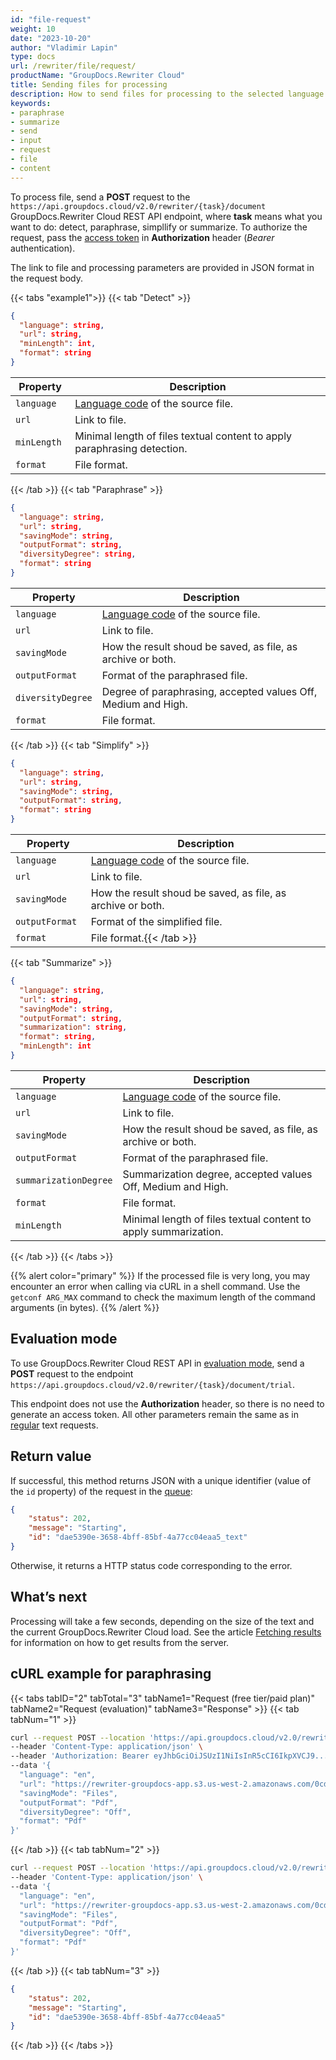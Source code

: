 ```yaml
---
id: "file-request"
weight: 10
date: "2023-10-20"
author: "Vladimir Lapin"
type: docs
url: /rewriter/file/request/
productName: "GroupDocs.Rewriter Cloud"
title: Sending files for processing
description: How to send files for processing to the selected language.
keywords:
- paraphrase
- summarize
- send
- input
- request
- file
- content
---
```


To process file, send a **POST** request to the `https://api.groupdocs.cloud/v2.0/rewriter/{task}/document` GroupDocs.Rewriter Cloud REST API endpoint, where **task** means what you want to do: detect, paraphrase, simpllify or summarize. To authorize the request, pass the [access token](/rewriter/authorization/) in **Authorization** header (_Bearer_ authentication).

The link to file and processing parameters are provided in JSON format in the request body. 

{{< tabs "example1">}}
{{< tab "Detect" >}}

```json
{
  "language": string,
  "url": string,
  "minLength": int,
  "format": string
}
```
Property | Description
-------- | -----------
`language` | [Language code](/rewriter/languages/) of the source file.
`url ` | Link to file.
`minLength ` | Minimal length of files textual content to apply paraphrasing detection.
`format ` | File format.
{{< /tab >}}
{{< tab "Paraphrase" >}}

```json
{
  "language": string,
  "url": string,
  "savingMode": string,
  "outputFormat": string,
  "diversityDegree": string,
  "format": string
}
```
Property | Description
-------- | -----------
`language` | [Language code](/rewriter/languages/) of the source file.
`url` | Link to file.
`savingMode ` | How the result shoud be saved, as file, as archive or both.
`outputFormat ` | Format of the paraphrased file.
`diversityDegree` | Degree of paraphrasing, accepted values Off, Medium and High.
`format` | File format.
{{< /tab >}}
{{< tab "Simplify" >}}

```json
{
  "language": string,
  "url": string,
  "savingMode": string,
  "outputFormat": string,
  "format": string
}
```
Property | Description
-------- | -----------
`language` | [Language code](/rewriter/languages/) of the source file.
`url` | Link to file.
`savingMode ` | How the result shoud be saved, as file, as archive or both.
`outputFormat ` | Format of the simplified file.
`format` | File format.{{< /tab >}}
{{< tab "Summarize" >}}

```json
{
  "language": string,
  "url": string,
  "savingMode": string,
  "outputFormat": string,
  "summarization": string,
  "format": string,
  "minLength": int
}
```
Property | Description
-------- | -----------
`language` | [Language code](/rewriter/languages/) of the source file.
`url` | Link to file.
`savingMode ` | How the result shoud be saved, as file, as archive or both.
`outputFormat ` | Format of the paraphrased file.
`summarizationDegree` | Summarization degree, accepted values Off, Medium and High.
`format` | File format.
`minLength ` | Minimal length of files textual content to apply summarization.
{{< /tab >}}
{{< /tabs >}}

{{% alert color="primary" %}} 
If the processed file is very long, you may encounter an error when calling via cURL in a shell command. Use the `getconf ARG_MAX` command to check the maximum length of the command arguments (in bytes).
{{% /alert %}}

## Evaluation mode

To use GroupDocs.Rewriter Cloud REST API in [evaluation mode](/rewriter/evaluation/), send a **POST** request to the endpoint `https://api.groupdocs.cloud/v2.0/rewriter/{task}/document/trial`.

This endpoint does not use the **Authorization** header, so there is no need to generate an access token. All other parameters remain the same as in [regular](/rewriter/subscription/) text requests.

## Return value

If successful, this method returns JSON with a unique identifier (value of the `id` property) of the request in the [queue](/rewriter/workflow/):

```json
{
    "status": 202,
    "message": "Starting",
    "id": "dae5390e-3658-4bff-85bf-4a77cc04eaa5_text"
}
```

Otherwise, it returns a HTTP status code corresponding to the error.

## What’s next

Processing will take a few seconds, depending on the size of the text and the current GroupDocs.Rewriter Cloud load. See the article [Fetching results](/rewriter/text/fetch/) for information on how to get results from the server.

## cURL example for paraphrasing

{{< tabs tabID="2" tabTotal="3" tabName1="Request (free tier/paid plan)" tabName2="Request (evaluation)" tabName3="Response" >}}
{{< tab tabNum="1" >}}

```bash
curl --request POST --location 'https://api.groupdocs.cloud/v2.0/rewriter/paraphrase/document' \
--header 'Content-Type: application/json' \
--header 'Authorization: Bearer eyJhbGciOiJSUzI1NiIsInR5cCI6IkpXVCJ9...LxLejtsVFwrZpHA' \
--data '{
  "language": "en",
  "url": "https://rewriter-groupdocs-app.s3.us-west-2.amazonaws.com/0cd7b09d-4d63-4bcd-a9a5-dfd72897aa17.pdf...ff474526313a24821e98",
  "savingMode": "Files",
  "outputFormat": "Pdf",
  "diversityDegree": "Off",
  "format": "Pdf"
}'
```
{{< /tab >}}
{{< tab tabNum="2" >}}

```bash
curl --request POST --location 'https://api.groupdocs.cloud/v2.0/rewriter/paraphrase/document/trial' \
--header 'Content-Type: application/json' \
--data '{
  "language": "en",
  "url": "https://rewriter-groupdocs-app.s3.us-west-2.amazonaws.com/0cd7b09d-4d63-4bcd-a9a5-dfd72897aa17.pdf...ff474526313a24821e98",
  "savingMode": "Files",
  "outputFormat": "Pdf",
  "diversityDegree": "Off",
  "format": "Pdf"
}'
```
{{< /tab >}}
{{< tab tabNum="3" >}}

```json
{
    "status": 202,
    "message": "Starting",
    "id": "dae5390e-3658-4bff-85bf-4a77cc04eaa5"
}
```
{{< /tab >}}
{{< /tabs >}}
